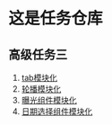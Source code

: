# 这是任务仓库
## 高级任务三
1. [tab模块化](https://woshiqiang1.github.io/hunger-tasks/advance-task3/tab-module.html)
2. [轮播模块化](https://woshiqiang1.github.io/hunger-tasks/advance-task3/carousel-module.html)
3. [曝光组件模块化](https://woshiqiang1.github.io/hunger-tasks/advance-task3/exposure-module.html)
4. [日期选择组件模块化](https://woshiqiang1.github.io/hunger-tasks/advance-task3/calendar-select.html)

